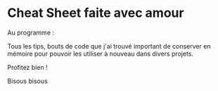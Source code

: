 # Cheat Sheet faite avec amour

 Au programme : 
 
 Tous les tips, bouts de code que j'ai trouvé important de conserver en mémoire pour pouvoir les utiliser à nouveau dans divers projets.

 Profitez bien !

 Bisous bisous
